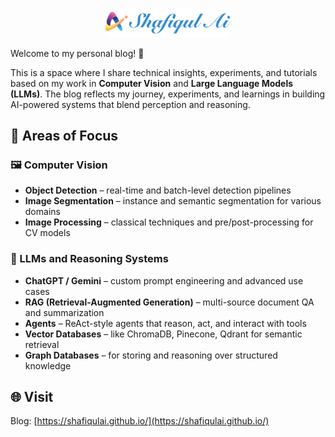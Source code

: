 <p align="center">
  <img src="img/others/logo.png" alt="Shafiqul AI Logo" width="200"/>
</p>


Welcome to my personal blog! 🚀

This is a space where I share technical insights, experiments, and tutorials based on my work in **Computer Vision** and **Large Language Models (LLMs)**. The blog reflects my journey, experiments, and learnings in building AI-powered systems that blend perception and reasoning.

## 🧠 Areas of Focus

### 🖼️ Computer Vision
- **Object Detection** – real-time and batch-level detection pipelines  
- **Image Segmentation** – instance and semantic segmentation for various domains  
- **Image Processing** – classical techniques and pre/post-processing for CV models

### 💬 LLMs and Reasoning Systems
- **ChatGPT / Gemini** – custom prompt engineering and advanced use cases  
- **RAG (Retrieval-Augmented Generation)** – multi-source document QA and summarization  
- **Agents** – ReAct-style agents that reason, act, and interact with tools  
- **Vector Databases** – like ChromaDB, Pinecone, Qdrant for semantic retrieval  
- **Graph Databases** – for storing and reasoning over structured knowledge

## 🌐 Visit

Blog: [https://shafiqulai.github.io/](https://shafiqulai.github.io/)
